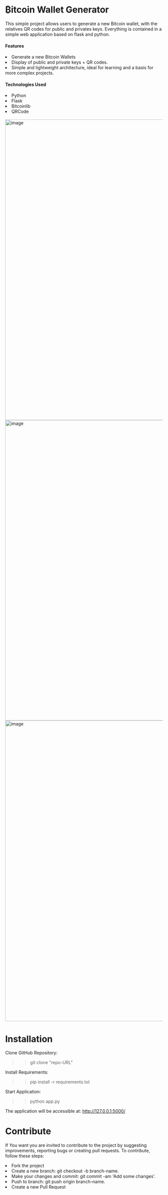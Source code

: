 # ₿itcoin Wallet Generator
This simple project allows users to generate a new Bitcoin wallet, with the relatives QR codes for public and privates keys. Everything is contained in a simple web application based on flask and python.

<h4>Features</h4>
<li>Generate a new Bitcoin Wallets</li>
<li>Display of public and private keys + QR codes.</li>
<li>Simple and lightweight architecture, ideal for learning and a basis for more complex projects.</li>
<h4>Technologies Used</h4>
<li>Python</li>
<li>Flask</li>
<li>Bitcoinlib</li>
<li>QRCode</li>
<br>
<img width="959" alt="image" src="https://github.com/GianIac/Bitcoin-Wallet-Generator/assets/80957309/e455d7e9-3a4b-420c-8699-f3d487a46b19">
<img width="958" alt="image" src="https://github.com/GianIac/Bitcoin-Wallet-Generator/assets/80957309/900af7a5-7315-414d-936d-54e7681dee5b">
<img width="959" alt="image" src="https://github.com/GianIac/Bitcoin-Wallet-Generator/assets/80957309/37aa8482-e4df-4904-9279-791070c91a59">
<br>

# Installation
Clone GitHub Repository:
>> git clone "repo-URL"

Install Requirements:
>> pip install -r requirements.txt

Start Application:
>> python app.py

The application will be accessible at: http://127.0.0.1:5000/

# Contribute
If You want you are invited to contribute to the project by suggesting improvements, reporting bugs or creating pull requests. To contribute, follow these steps:
<li>Fork the project</li>
<li>Create a new branch: git checkout -b branch-name.</li>
<li>Make your changes and commit: git commit -am 'Add some changes'.</li>
<li>Push to branch: git push origin branch-name.</li>
<li>Create a new Pull Request</li>
